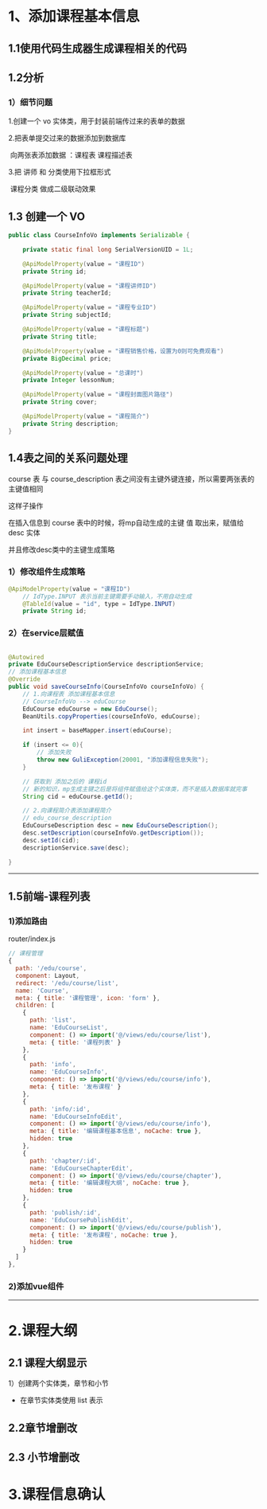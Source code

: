 # 1、添加课程基本信息

## 1.1使用代码生成器生成课程相关的代码



## 1.2分析

### 1）细节问题

1.创建一个 vo 实体类，用于封装前端传过来的表单的数据

2.把表单提交过来的数据添加到数据库

​	向两张表添加数据 ：课程表      课程描述表

3.把 讲师 和 分类使用下拉框形式

​	课程分类 做成二级联动效果

## 1.3 创建一个 VO



```java
public class CourseInfoVo implements Serializable {

    private static final long SerialVersionUID = 1L;

    @ApiModelProperty(value = "课程ID")
    private String id;

    @ApiModelProperty(value = "课程讲师ID")
    private String teacherId;

    @ApiModelProperty(value = "课程专业ID")
    private String subjectId;

    @ApiModelProperty(value = "课程标题")
    private String title;

    @ApiModelProperty(value = "课程销售价格，设置为0则可免费观看")
    private BigDecimal price;

    @ApiModelProperty(value = "总课时")
    private Integer lessonNum;

    @ApiModelProperty(value = "课程封面图片路径")
    private String cover;

    @ApiModelProperty(value = "课程简介")
    private String description;
}
```

## 1.4表之间的关系问题处理

course 表 与 course_description 表之间没有主键外键连接，所以需要两张表的主键值相同

这样子操作

在插入信息到 course 表中的时候，将mp自动生成的主键 值 取出来，赋值给 desc 实体

并且修改desc类中的主键生成策略

### 1）修改组件生成策略

```java
@ApiModelProperty(value = "课程ID")
    // IdType.INPUT 表示当前主键需要手动输入，不用自动生成
    @TableId(value = "id", type = IdType.INPUT)
    private String id;
```

### 2）在service层赋值



```java

@Autowired
private EduCourseDescriptionService descriptionService;
// 添加课程基本信息
@Override
public void saveCourseInfo(CourseInfoVo courseInfoVo) {
    // 1.向课程表 添加课程基本信息
    // CourseInfoVo --> eduCourse
    EduCourse eduCourse = new EduCourse();
    BeanUtils.copyProperties(courseInfoVo, eduCourse);

    int insert = baseMapper.insert(eduCourse);

    if (insert <= 0){
        // 添加失败
        throw new GuliException(20001, "添加课程信息失败");
    }

    // 获取到 添加之后的 课程id
    // 新的知识，mp生成主键之后是将组件赋值给这个实体类，而不是插入数据库就完事
    String cid = eduCourse.getId();

    // 2.向课程简介表添加课程简介
    // edu_course_description
    EduCourseDescription desc = new EduCourseDescription();
    desc.setDescription(courseInfoVo.getDescription());
    desc.setId(cid);
    descriptionService.save(desc);

}
```



---



## 1.5前端-课程列表

### 1)添加路由

router/index.js

```js
// 课程管理
{
  path: '/edu/course',
  component: Layout,
  redirect: '/edu/course/list',
  name: 'Course',
  meta: { title: '课程管理', icon: 'form' },
  children: [
    {
      path: 'list',
      name: 'EduCourseList',
      component: () => import('@/views/edu/course/list'),
      meta: { title: '课程列表' }
    },
    {
      path: 'info',
      name: 'EduCourseInfo',
      component: () => import('@/views/edu/course/info'),
      meta: { title: '发布课程' }
    },
    {
      path: 'info/:id',
      name: 'EduCourseInfoEdit',
      component: () => import('@/views/edu/course/info'),
      meta: { title: '编辑课程基本信息', noCache: true },
      hidden: true
    },
    {
      path: 'chapter/:id',
      name: 'EduCourseChapterEdit',
      component: () => import('@/views/edu/course/chapter'),
      meta: { title: '编辑课程大纲', noCache: true },
      hidden: true
    },
    {
      path: 'publish/:id',
      name: 'EduCoursePublishEdit',
      component: () => import('@/views/edu/course/publish'),
      meta: { title: '发布课程', noCache: true },
      hidden: true
    }
  ]
},
```

### 2)添加vue组件





---

# 2.课程大纲

## 2.1 课程大纲显示

1）创建两个实体类，章节和小节

* 在章节实体类使用 list 表示



## 2.2章节增删改







## 2.3 小节增删改







# 3.课程信息确认

